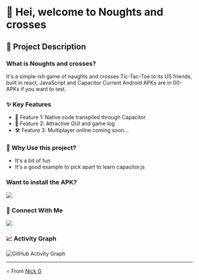 # 👋 Hei, welcome to Noughts and crosses

## 📝 Project Description

### What is Noughts and crosses?
It's a simple-ish game of naughts and crosses Tic-Tac-Toe to its US friends, built in react, JavaScript and Capacitor
Current Android APKs are in 00-APKs if you want to test.

### ✨ Key Features
- 🎯 Feature 1: Native code transpiled through Capacitor
- 🔄 Feature 2: Attractive GUI and game log
- 🛠️ Feature 3: Multiplayer online coming soon...

### 🎯 Why Use this project?
- It's a bit of fun
- It's a good example to pick apart to learn capacitor.js

### Want to install the APK?

<a href="https://github.com/legriffalo/noughts-and-crosses/releases/tag/V1.0">
  <img src="https://img.shields.io/badge/Try-out-the-APK-blue?style=for-the-badge&logo=windows"/>
</a>


### 🤝 Connect With Me
<p align="left">
<a href="https://www.linkedin.com/in/nick-griffiths-7b139198/">
  <img src="https://img.shields.io/badge/LinkedIn-0077B5?style=for-the-badge&logo=linkedin&logoColor=white"/>
</a>

</p>

### 📈 Activity Graph
![GitHub Activity Graph](https://github-readme-activity-graph.vercel.app/graph?username=legriffalo&theme=github)

---
⭐️ From [Nick G](https://github.com/legriffalo)
